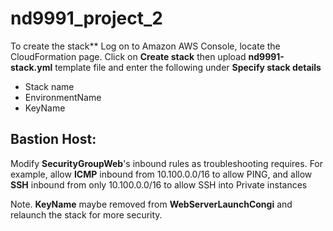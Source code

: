 # nd9991_project_2

To create the stack** Log on to Amazon AWS Console, locate the CloudFormation page. Click on **Create stack** then upload **nd9991-stack.yml** template file and enter the following under **Specify stack details**

- Stack name
- EnvironmentName
- KeyName


## Bastion Host:

Modify **SecurityGroupWeb**'s inbound rules as troubleshooting requires. For example,
allow **ICMP** inbound from 10.100.0.0/16 to allow PING, and allow **SSH** inbound from only 10.100.0.0/16 
to allow SSH into Private instances

Note. **KeyName** maybe removed from **WebServerLaunchCongi** and relaunch the stack for more security.